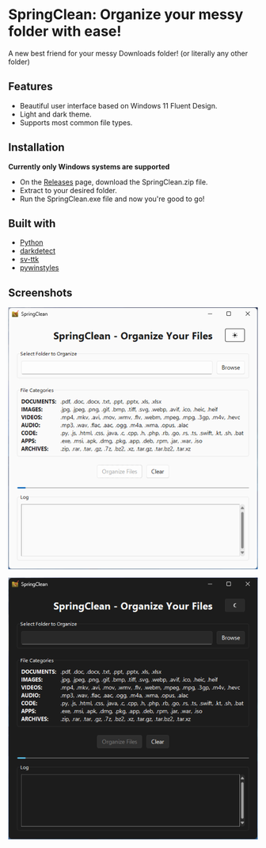 # SpringClean: Organize your messy folder with ease!

A new best friend for your messy Downloads folder! (or literally any other folder)

## Features

* Beautiful user interface based on Windows 11 Fluent Design.
* Light and dark theme.
* Supports most common file types.

## Installation

**Currently only Windows systems are supported**

* On the [Releases](https://github.com/nathanaeru/SpringClean/releases) page, download the SpringClean.zip file.
* Extract to your desired folder.
* Run the SpringClean.exe file and now you're good to go!

## Built with

* [Python](https://www.python.org/)
* [darkdetect](https://pypi.org/project/darkdetect/)
* [sv-ttk](https://pypi.org/project/sv-ttk/)
* [pywinstyles](https://pypi.org/project/pywinstyles/)

## Screenshots

![](screenshot/Light.png)

![](screenshot/Dark.png)
